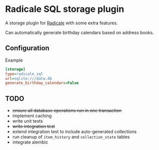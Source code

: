 # Radicale SQL storage plugin

A storage plugin for [Radicale](https://radicale.org) with some extra features.

Can automatically generate birthday calendars based on address books.

## Configuration

Example

```ini
[storage]
type=radicale_sql
url=sqlite:///data.db
generate_birthday_calendars=False
```

## TODO

- ~~ensure all database operations run in one transaction~~
- implement caching
- write unit tests
- ~~write integration test~~
- extend integration test to include auto-generated collections
- run cleanup of `item_history` and `collection_state` tables
- integrate alembic
